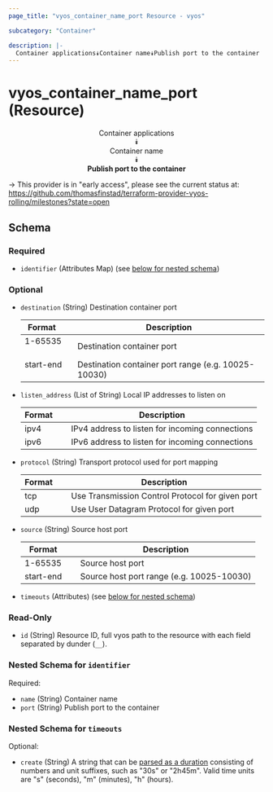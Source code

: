 ```yaml
---
page_title: "vyos_container_name_port Resource - vyos"

subcategory: "Container"

description: |- 
  Container applications⯯Container name⯯Publish port to the container
---
```


# vyos_container_name_port (Resource)
<center>

Container applications  
⯯  
Container name  
⯯  
**Publish port to the container**


</center>

-> This provider is in "early access", please see the current status at: https://github.com/thomasfinstad/terraform-provider-vyos-rolling/milestones?state=open

## Schema

### Required

- `identifier` (Attributes Map) (see [below for nested schema](#nestedatt--identifier))

### Optional

- `destination` (String) Destination container port

    |Format     &emsp;|Description                                          |
    |-------------|-------------------------------------------------------|
    |1-65535    &emsp;|Destination container port                           |
    |start-end  &emsp;|Destination container port range (e.g. 10025-10030)  |
- `listen_address` (List of String) Local IP addresses to listen on

    |Format  &emsp;|Description                                      |
    |----------|---------------------------------------------------|
    |ipv4    &emsp;|IPv4 address to listen for incoming connections  |
    |ipv6    &emsp;|IPv6 address to listen for incoming connections  |
- `protocol` (String) Transport protocol used for port mapping

    |Format  &emsp;|Description                                       |
    |----------|----------------------------------------------------|
    |tcp     &emsp;|Use Transmission Control Protocol for given port  |
    |udp     &emsp;|Use User Datagram Protocol for given port         |
- `source` (String) Source host port

    |Format     &emsp;|Description                                |
    |-------------|---------------------------------------------|
    |1-65535    &emsp;|Source host port                           |
    |start-end  &emsp;|Source host port range (e.g. 10025-10030)  |
- `timeouts` (Attributes) (see [below for nested schema](#nestedatt--timeouts))

### Read-Only

- `id` (String) Resource ID, full vyos path to the resource with each field separated by dunder (`__`).

<a id="nestedatt--identifier"></a>
### Nested Schema for `identifier`

Required:

- `name` (String) Container name
- `port` (String) Publish port to the container


<a id="nestedatt--timeouts"></a>
### Nested Schema for `timeouts`

Optional:

- `create` (String) A string that can be [parsed as a duration](https://pkg.go.dev/time#ParseDuration) consisting of numbers and unit suffixes, such as &#34;30s&#34; or &#34;2h45m&#34;. Valid time units are &#34;s&#34; (seconds), &#34;m&#34; (minutes), &#34;h&#34; (hours).  
